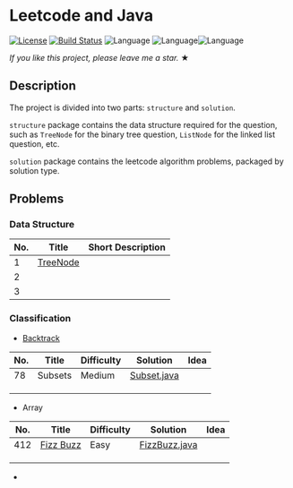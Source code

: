 # Leetcode and Java

[![License](https://img.shields.io/badge/license-Apache_2.0-blue.svg)](LICENSE.md) [![Build Status](https://travis-ci.org/fishercoder1534/Leetcode.svg?branch=master)](https://travis-ci.org/fishercoder1534/Leetcode) ![Language](https://img.shields.io/badge/language-Java-blue.svg) ![Language](https://img.shields.io/badge/Leetcode-blue.svg)![Language](https://img.shields.io/badge/Algorithm-blue.svg)

_If you like this project, please leave me a star._ &#9733;

## Description
The project is divided into two parts: `structure` and `solution`.

`structure` package contains the data structure required for the question, such as `TreeNode` for the binary tree question, `ListNode` for the linked list question, etc.

`solution` package contains the leetcode algorithm problems, packaged by solution type.



## Problems

### Data Structure

| No.  | Title                                            | Short Description |
| ---- | ------------------------------------------------ | ----------------- |
| 1    | [TreeNode](src/leetcode/structure/ListNode.java) |                   |
| 2    |                                                  |                   |
| 3    |                                                  |                   |





### Classification

- [Backtrack](/src/leetcode/solution/ListNode.java)

| No.  | Title   | Difficulty | Solution                                                   | Idea |
| ---- | ------- | ---------- | ---------------------------------------------------------- | ---- |
| 78   | Subsets | Medium     | [Subset.java](src/leetcode/solution/backtrack/Subset.java) |      |
|      |         |            |                                                            |      |
|      |         |            |                                                            |      |
|      |         |            |                                                            |      |

- Array

| No.  | Title                                                 | Difficulty | Solution                                                   | Idea |
| ---- | ----------------------------------------------------- | ---------- | ---------------------------------------------------------- | ---- |
| 412  | [Fizz Buzz](https://leetcode.com/problems/fizz-buzz/) | Easy       | [FizzBuzz.java](src/leetcode/solution/array/FizzBuzz.java) |      |
|      |                                                       |            |                                                            |      |
|      |                                                       |            |                                                            |      |
|      |                                                       |            |                                                            |      |

- 

